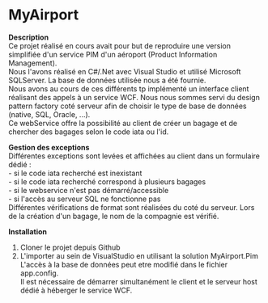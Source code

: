 # MyAirport
<b>Description</b><br />
Ce projet réalisé en cours avait pour but de reproduire une version simplifiée d'un service PIM d'un aéroport (Product Information Management).<br /> Nous l'avons réalisé en C#/.Net avec Visual Studio et utilisé Microsoft SQLServer. La base de données utilisée nous a été fournie.<br />
Nous avons au cours de ces différents tp implémenté un interface client réalisant des appels à un service WCF. Nous nous sommes servi du design pattern factory coté serveur afin de choisir le type de base de données (native, SQL, Oracle, ...).<br />
Ce webService offre la possibilité au client de créer un bagage et de chercher des bagages selon le code iata ou l'id.<br />


<b>Gestion des exceptions</b><br />
Différentes exceptions sont levées et affichées au client dans un formulaire dédié :<br />
	- si le code iata recherché est inexistant<br />
	- si le code iata recherché correspond à plusieurs bagages<br />
	- si le webservice n'est pas démarré/accessible<br />
	- si l'accès au serveur SQL ne fonctionne pas<br />
Différentes vérifications de format sont réalisées du coté du serveur. Lors de la création d'un bagage, le nom de la compagnie est vérifié.<br />

<b>Installation</b><br />
1) Cloner le projet depuis Github<br />
2) L'importer au sein de VisualStudio en utilisant la solution MyAirport.Pim<br />
L'accès à la base de données peut etre modifié dans le fichier app.config.<br />
Il est nécessaire de démarrer simultanément le client et le serveur host dédié à héberger le service WCF.<br />

